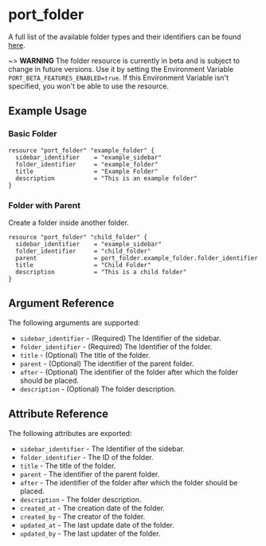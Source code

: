 # port_folder

A full list of the available folder types and their identifiers can be found [here](https://docs.getport.io/customize-pages-dashboards-and-plugins/folder/catalog-folder).

~> **WARNING**
The folder resource is currently in beta and is subject to change in future versions.
Use it by setting the Environment Variable `PORT_BETA_FEATURES_ENABLED=true`.
If this Environment Variable isn't specified, you won't be able to use the resource.

## Example Usage

### Basic Folder

```hcl
resource "port_folder" "example_folder" {
  sidebar_identifier    = "example_sidebar"
  folder_identifier     = "example_folder"
  title                 = "Example Folder"
  description           = "This is an example folder"
}
```

### Folder with Parent

Create a folder inside another folder.

```hcl
resource "port_folder" "child_folder" {
  sidebar_identifier    = "example_sidebar"
  folder_identifier     = "child_folder"
  parent                = port_folder.example_folder.folder_identifier
  title                 = "Child Folder"
  description           = "This is a child folder"
}
```

## Argument Reference

The following arguments are supported:

* `sidebar_identifier` - (Required) The Identifier of the sidebar.
* `folder_identifier` - (Required) The Identifier of the folder.
* `title` - (Optional) The title of the folder.
* `parent` - (Optional) The identifier of the parent folder.
* `after` - (Optional) The identifier of the folder after which the folder should be placed.
* `description` - (Optional) The folder description.

## Attribute Reference

The following attributes are exported:

* `sidebar_identifier` - The Identifier of the sidebar.
* `folder_identifier` - The ID of the folder.
* `title` - The title of the folder.
* `parent` - The identifier of the parent folder.
* `after` - The identifier of the folder after which the folder should be placed.
* `description` - The folder description.
* `created_at` - The creation date of the folder.
* `created_by` - The creator of the folder.
* `updated_at` - The last update date of the folder.
* `updated_by` - The last updater of the folder.
